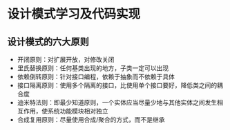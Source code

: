 # 设计模式学习及代码实现
## 设计模式的六大原则
 - 开闭原则：对扩展开放，对修改关闭
 - 里氏替换原则：任何基类出现的地方，子类一定可以出现
 - 依赖倒转原则：针对接口编程，依赖于抽象而不依赖于具体
 - 接口隔离原则：使用多个隔离的接口，比使用单个接口要好，降低类之间的耦合度
 - 迪米特法则：即最少知道原则，一个实体应当尽量少地与其他实体之间发生相互作用，使系统功能模块相对独立
 - 合成复用原则：尽量使用合成/聚合的方式，而不是继承